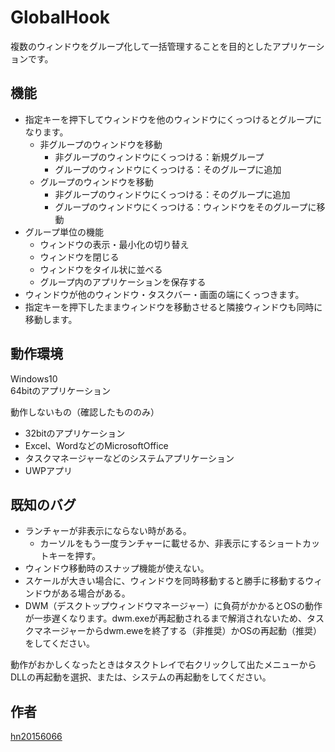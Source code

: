 # GlobalHook
複数のウィンドウをグループ化して一括管理することを目的としたアプリケーションです。

## 機能
+ 指定キーを押下してウィンドウを他のウィンドウにくっつけるとグループになります。  
    + 非グループのウィンドウを移動
	    + 非グループのウィンドウにくっつける：新規グループ
		+ グループのウィンドウにくっつける：そのグループに追加
	+ グループのウィンドウを移動
	    + 非グループのウィンドウにくっつける：そのグループに追加
		+ グループのウィンドウにくっつける：ウィンドウをそのグループに移動
+ グループ単位の機能  
    + ウィンドウの表示・最小化の切り替え  
    + ウィンドウを閉じる  
    + ウィンドウをタイル状に並べる  
    + グループ内のアプリケーションを保存する  
+ ウィンドウが他のウィンドウ・タスクバー・画面の端にくっつきます。  
+ 指定キーを押下したままウィンドウを移動させると隣接ウィンドウも同時に移動します。  

## 動作環境
Windows10  
64bitのアプリケーション 

動作しないもの（確認したもののみ）  
+ 32bitのアプリケーション  
+ Excel、WordなどのMicrosoftOffice  
+ タスクマネージャーなどのシステムアプリケーション  
+ UWPアプリ  

## 既知のバグ
+ ランチャーが非表示にならない時がある。
    + カーソルをもう一度ランチャーに載せるか、非表示にするショートカットキーを押す。
+ ウィンドウ移動時のスナップ機能が使えない。
+ スケールが大きい場合に、ウィンドウを同時移動すると勝手に移動するウィンドウがある場合がある。
+ DWM（デスクトップウィンドウマネージャー）に負荷がかかるとOSの動作が一歩遅くなります。dwm.exeが再起動されるまで解消されないため、タスクマネージャーからdwm.eweを終了する（非推奨）かOSの再起動（推奨）をしてください。

動作がおかしくなったときはタスクトレイで右クリックして出たメニューからDLLの再起動を選択、または、システムの再起動をしてください。

## 作者

[hn20156066](https://github.com/hn20156066)
